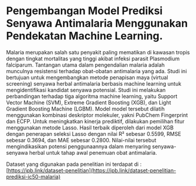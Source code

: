 # Pengembangan Model Prediksi Senyawa Antimalaria Menggunakan Pendekatan Machine Learning.

Malaria merupakan salah satu penyakit paling mematikan di kawasan tropis dengan tingkat mortalitas yang tinggi akibat infeksi parasit Plasmodium falciparum. Tantangan utama dalam pengendalian malaria adalah munculnya resistensi terhadap obat-obatan antimalaria yang ada. Studi ini bertujuan untuk mengembangkan metode penapisan maya (virtual screening) senyawa herbal antimalaria berbasis machine learning untuk mengidentifikasi kandidat senyawa potensial. Studi ini melakukan perbandingan terhadap tiga algoritma machine learning, yaitu Support Vector Machine (SVM), Extreme Gradient Boosting (XGB), dan Light Gradient Boosting Machine (LGBM). Model model tersebut dilatih menggunakan kombinasi deskriptor molekuler, yakni PubChem Fingerprint dan ECFP. Untuk meningkatkan kinerja prediktif, dilakukan pemilihan fitur menggunakan metode Lasso. Hasil terbaik diperoleh dari model XGB dengan penerapan seleksi Lasso dengan nilai R² sebesar 0.5599, RMSE sebesar 0.3694, dan 
MAE sebesar 0.2800. Nilai-nilai tersebut mengindikasikan potensi penggunaannya dalam menyaring senyawa-senyawa herbal untuk tahap awal penemuan obat antimalaria. 

Dataset yang digunakan pada penelitian ini terdapat di : [https://ipb.link/dataset-penelitian](https://ipb.link/dataset-penelitian-prediksi-ic50-malaria)
